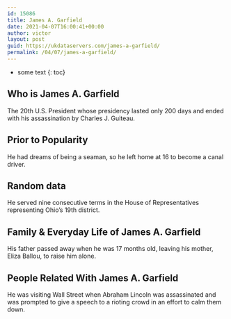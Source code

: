 ```yaml
---
id: 15086
title: James A. Garfield
date: 2021-04-07T16:00:41+00:00
author: victor
layout: post
guid: https://ukdataservers.com/james-a-garfield/
permalink: /04/07/james-a-garfield/
---
```


* some text
{: toc}


## Who is James A. Garfield



The 20th U.S. President whose presidency lasted only 200 days and ended with his assassination by Charles J. Guiteau.

                
                
                
## Prior to Popularity



He had dreams of being a seaman, so he left home at 16 to become a canal driver.

                
                
                
## Random data



He served nine consecutive terms in the House of Representatives representing Ohio&#8217;s 19th district.

                
                
                
## Family & Everyday Life of James A. Garfield



His father passed away when he was 17 months old, leaving his mother, Eliza Ballou, to raise him alone.

                
                
                
## People Related With James A. Garfield



He was visiting Wall Street when Abraham Lincoln was assassinated and was prompted to give a speech to a rioting crowd in an effort to calm them down.

                
              
            
          
          
          